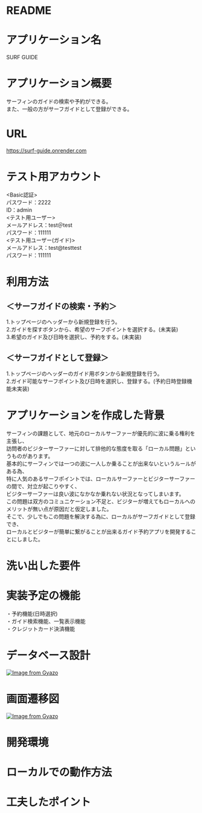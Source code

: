 # README

# アプリケーション名
  SURF GUIDE

# アプリケーション概要
  サーフィンのガイドの検索や予約ができる。  
  また、一般の方がサーフガイドとして登録ができる。
# URL
  https://surf-guide.onrender.com
# テスト用アカウント  
  <Basic認証>  
  パスワード：2222  
  ID：admin  
  <テスト用ユーザー>  
  メールアドレス：test＠test  
  パスワード：111111  
  <テスト用ユーザー(ガイド)>  
  メールアドレス：test@testtest  
  パスワード：111111
# 利用方法
## ＜サーフガイドの検索・予約＞
  1.トップページのヘッダーから新規登録を行う。  
  2.ガイドを探すボタンから、希望のサーフポイントを選択する。(未実装)  
  3.希望のガイド及び日時を選択し、予約をする。(未実装)
## ＜サーフガイドとして登録＞
  1.トップページのヘッダーのガイド用ボタンから新規登録を行う。  
  2.ガイド可能なサーフポイント及び日時を選択し、登録する。(予約日時登録機能未実装)

# アプリケーションを作成した背景
  サーフィンの課題として、地元のローカルサーファーが優先的に波に乗る権利を主張し、  
  訪問者のビジターサーファーに対して排他的な態度を取る「ローカル問題」というものがあります。  
  基本的にサーフィンでは一つの波に一人しか乗ることが出来ないというルールがある為、  
  特に人気のあるサーフポイントでは、ローカルサーファーとビジターサーファーの間で、対立が起こりやすく、  
  ビジターサーファーは良い波になかなか乗れない状況となってしまいます。  
  この問題は双方のコミュニケーション不足と、ビジターが増えてもローカルへのメリットが無い点が原因だと仮定しました。  
  そこで、少しでもこの問題を解決する為に、ローカルがサーフガイドとして登録でき、  
  ローカルとビジターが簡単に繋がることが出来るガイド予約アプリを開発することにしました。  
  
# 洗い出した要件

# 実装予定の機能
  ・予約機能(日時選択)  
  ・ガイド検索機能、一覧表示機能  
  ・クレジットカード決済機能  
# データベース設計
  [![Image from Gyazo](https://i.gyazo.com/92eb81a7a5275b02c638f262c6d90607.png)](https://gyazo.com/92eb81a7a5275b02c638f262c6d90607)

# 画面遷移図
  [![Image from Gyazo](https://i.gyazo.com/0f1253e389093ada3354c1a63cde8812.png)](https://gyazo.com/0f1253e389093ada3354c1a63cde8812)

# 開発環境

# ローカルでの動作方法

# 工夫したポイント
